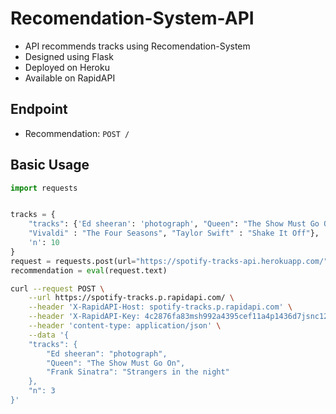 # Recomendation-System-API
- API recommends tracks using Recomendation-System
- Designed using Flask
- Deployed on Heroku
- Available on RapidAPI

## Endpoint
- Recommendation:  `POST /`


## Basic Usage
```python 
import requests


tracks = {
    "tracks": {'Ed sheeran': 'photograph', "Queen": "The Show Must Go On", 
    "Vivaldi" : "The Four Seasons", "Taylor Swift" : "Shake It Off"},
    'n': 10
}
request = requests.post(url="https://spotify-tracks-api.herokuapp.com/", json=tracks)
recommendation = eval(request.text)
```

```bash 
curl --request POST \
	--url https://spotify-tracks.p.rapidapi.com/ \
	--header 'X-RapidAPI-Host: spotify-tracks.p.rapidapi.com' \
	--header 'X-RapidAPI-Key: 4c2876fa83msh992a4395cef11a4p1436d7jsnc121d7cf6bda' \
	--header 'content-type: application/json' \
	--data '{
    "tracks": {
        "Ed sheeran": "photograph",
        "Queen": "The Show Must Go On",
        "Frank Sinatra": "Strangers in the night"
    },
    "n": 3
}'
```
